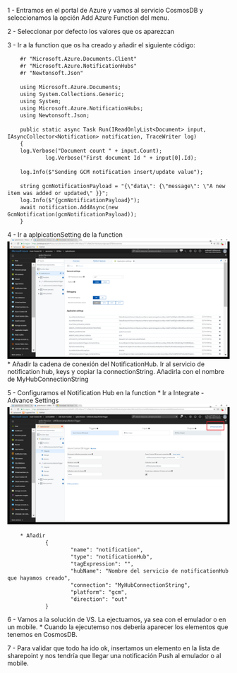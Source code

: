 1 - Entramos en el portal de Azure y vamos al servicio CosmosDB y seleccionamos la opción Add Azure Function del menu.

2 - Seleccionar por defecto los valores que os aparezcan

3 - Ir a la function que os ha creado y añadir el siguiente código:

        #r "Microsoft.Azure.Documents.Client"
        #r "Microsoft.Azure.NotificationHubs"
        #r "Newtonsoft.Json"

        using Microsoft.Azure.Documents;
        using System.Collections.Generic;
        using System;
        using Microsoft.Azure.NotificationHubs;
        using Newtonsoft.Json;

        public static async Task Run(IReadOnlyList<Document> input,  IAsyncCollector<Notification> notification, TraceWriter log)
        {
        log.Verbose("Document count " + input.Count);
                log.Verbose("First document Id " + input[0].Id);

        log.Info($"Sending GCM notification insert/update value");    
        
        string gcmNotificationPayload = "{\"data\": {\"message\": \"A new item was added or updated\" }}";
        log.Info($"{gcmNotificationPayload}");
        await notification.AddAsync(new GcmNotification(gcmNotificationPayload));   
        }

4 - Ir a aplpicationSetting de la function
        ![alt text](/Azure_para_office365_developers/AzureParaOffice365Developers/Media/AzureFunction/AppSettings.png)         
        * Añadir la cadena de conexión del NotificationHub. Ir al servicio de notification hub, keys y copiar la connectionString.
      Añadirla con el nombre de MyHubConnectionString        

5 - Configuramos el Notification Hub en la function
        * Ir a Integrate - Advance Settings
        ![alt text](/Azure_para_office365_developers/AzureParaOffice365Developers/Media/AzureFunction/AdvanceSettings.png)  
        
        * Añadir
                {
                        "name": "notification",
                        "type": "notificationHub",
                        "tagExpression": "",
                        "hubName": "Nombre del servicio de notificationHub que hayamos creado",
                        "connection": "MyHubConnectionString",
                        "platform": "gcm",
                        "direction": "out"
                }        

6 - Vamos a la solución de VS. La ejectuamos, ya sea con el emulador o en un mobile.
        * Cuando la ejecutemso nos debería aparecer los elementos que tenemos en CosmosDB.

7 - Para validar que todo ha ido ok, insertamos un elemento en la lista de sharepoint y nos tendría que llegar una notificación Push al emulador o al mobile.
        


